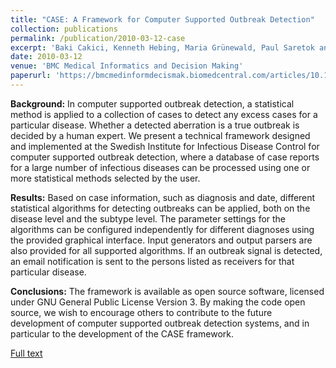 ```yaml
---
title: "CASE: A Framework for Computer Supported Outbreak Detection"
collection: publications
permalink: /publication/2010-03-12-case
excerpt: 'Baki Cakici, Kenneth Hebing, Maria Grünewald, Paul Saretok and Anette Hulth.'
date: 2010-03-12
venue: 'BMC Medical Informatics and Decision Making'
paperurl: 'https://bmcmedinformdecismak.biomedcentral.com/articles/10.1186/1472-6947-10-14'
---
```

**Background:** In computer supported outbreak detection, a statistical method is applied to a collection of cases to detect any excess cases for a particular disease. Whether a detected aberration is a true outbreak is decided by a human expert. We present a technical framework designed and implemented at the Swedish Institute for Infectious Disease Control for computer supported outbreak detection, where a database of case reports for a large number of infectious diseases can be processed using one or more statistical methods selected by the user.

**Results:** Based on case information, such as diagnosis and date, different statistical algorithms for detecting outbreaks can be applied, both on the disease level and the subtype level. The parameter settings for the algorithms can be configured independently for different diagnoses using the provided graphical interface. Input generators and output parsers are also provided for all supported algorithms. If an outbreak signal is detected, an email notification is sent to the persons listed as receivers for that particular disease.

**Conclusions:** The framework is available as open source software, licensed under GNU General Public License Version 3. By making the code open source, we wish to encourage others to contribute to the future development of computer supported outbreak detection systems, and in particular to the development of the CASE framework.

[Full text](https://bmcmedinformdecismak.biomedcentral.com/articles/10.1186/1472-6947-10-14)
